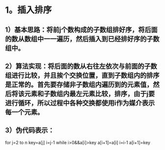 # 1。插入排序
## 1）基本思路：将前j个数构成的子数组排好序，将后面的数从数组中一一遍历，然后插入到已经排好序的子数组中。
## 2）算法实现：将后面的数从右往左依次与前面的子数组进行比较，并且挨个交换位置，直到子数组内的排序是正常的。首先要存储非子数组内遍历到的元素值，然后将该元素和子数组内最左元素比较，排序，由于j要进行循环，所以过程中各种交换都使用i作为媒介表示每一个元素。
## 3）伪代码表示：
for j=2 to n
	key=a[j]
	i=j-1
	while i>0&&a[i]>key
		a[i+1]=a[i]
		i=i-1
	a[i+1]=key

